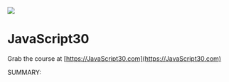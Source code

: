 ﻿![](https://javascript30.com/images/JS3-social-share.png)

# JavaScript30

Grab the course at [https://JavaScript30.com](https://JavaScript30.com)


SUMMARY:
